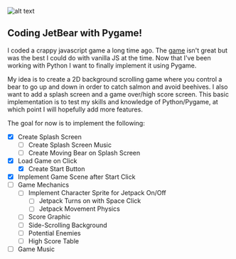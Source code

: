 ![alt text](http://www.bocifious.com/images/gallery/jetbear_big.png "JetBear! The Game!")

## Coding JetBear with Pygame!

I coded a crappy javascript game a long time ago.  The [game](http://www.bocifious.com/jetbear.html) isn't great but was the best I could do with vanilla JS at the time. Now that I've been working with Python I want to finally implement it using Pygame.

My idea is to create a 2D background scrolling game where you control a bear to go up and down in order to catch salmon and avoid beehives. I also want to add a splash screen and a game over/high score screen.  This basic implementation is to test my skills and knowledge of Python/Pygame, at which point I will hopefully add more features.

The goal for now is to implement the following:

* [x] Create Splash Screen
    * [ ] Create Splash Screen Music
    * [ ] Create Moving Bear on Splash Screen
* [x] Load Game on Click
    * [x] Create Start Button
* [x] Implement Game Scene after Start Click
* [ ] Game Mechanics
    * [ ] Implement Character Sprite for Jetpack On/Off
        * [ ] Jetpack Turns on with Space Click
        * [ ] Jetpack Movement Physics
    * [ ] Score Graphic
    * [ ] Side-Scrolling Background
    * [ ] Potential Enemies
    * [ ] High Score Table
* [ ] Game Music